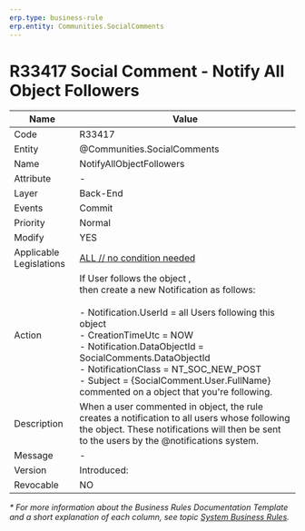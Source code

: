 ```yaml
---
erp.type: business-rule
erp.entity: Communities.SocialComments
---
```


# R33417 Social Comment - Notify All Object Followers

| Name | Value |
| ---- | ----- |
| Code | R33417 |
| Entity | @Communities.SocialComments |
| Name | NotifyAllObjectFollowers |
| Attribute | - |
| Layer | Back-End |
| Events | Commit |
| Priority | Normal |
| Modify | YES |
| Applicable Legislations | [ALL // no condition needed](xref:applicable-legislations) |
| Action | If User follows the object , <br> then create a new Notification as follows: <br><br> - Notification.UserId = all Users following this object <br> - CreationTimeUtc =  NOW <br> - Notification.DataObjectId = SocialComments.DataObjectId <br> - NotificationClass = NT_SOC_NEW_POST <br> - Subject = {SocialComment.User.FullName} commented on a object that you're following. |
| Description| When a user commented in object, the rule creates a notification to all users whose following the object. These notifications will then be sent to the users by the @notifications system.|  
| Message | - |
| Version | Introduced:  |
| Revocable | NO |

*\* For more information about the Business Rules Documentation Template and a short explanation of each column, see
topic [System Business Rules](../templates/template-description-system-business-rules.md).*
